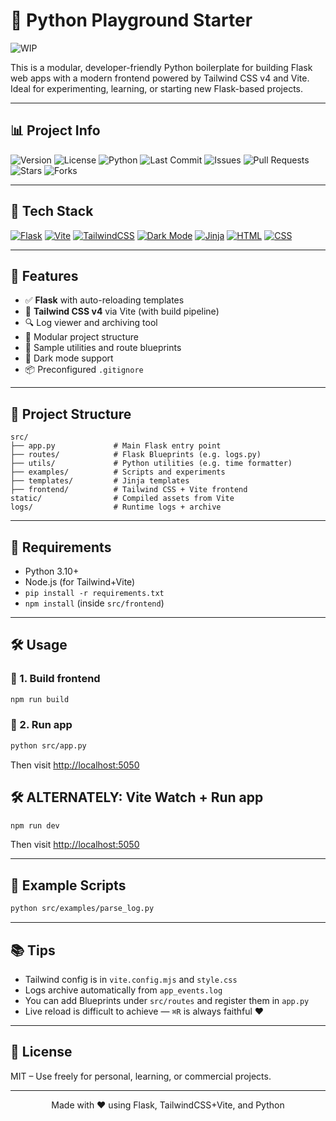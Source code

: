 # 🐍 Python Playground Starter
![WIP](https://img.shields.io/badge/🚧-work%20in%20progress-orange)

This is a modular, developer-friendly Python boilerplate for building Flask web apps with a modern frontend powered by Tailwind CSS v4 and Vite. Ideal for experimenting, learning, or starting new Flask-based projects.

---

## 📊 Project Info

![Version](https://img.shields.io/github/v/release/vaughn-taylor/python-playground?label=release)
![License](https://img.shields.io/github/license/vaughn-taylor/python-playground?color=blue)
![Python](https://img.shields.io/badge/python-3.10%2B-blue)
![Last Commit](https://img.shields.io/github/last-commit/vaughn-taylor/python-playground)
![Issues](https://img.shields.io/github/issues/vaughn-taylor/python-playground)
![Pull Requests](https://img.shields.io/github/issues-pr/vaughn-taylor/python-playground)
![Stars](https://img.shields.io/github/stars/vaughn-taylor/python-playground?style=social)
![Forks](https://img.shields.io/github/forks/vaughn-taylor/python-playground?style=social)

---

## 🧪 Tech Stack

[![Flask](https://img.shields.io/badge/flask-2.x-lightgrey?logo=flask)](https://flask.palletsprojects.com/)
[![Vite](https://img.shields.io/badge/vite-5.x-646CFF?logo=vite&logoColor=white)](https://vitejs.dev/)
[![TailwindCSS](https://img.shields.io/badge/tailwindcss-4.x-38B2AC?logo=tailwindcss&logoColor=white)](https://tailwindcss.com/)
[![Dark Mode](https://img.shields.io/badge/dark--mode-supported-000000?logo=halfmoon&logoColor=white)](https://tailwindcss.com/docs/dark-mode)
[![Jinja](https://img.shields.io/badge/jinja-3.x-B41717?logo=jinja&logoColor=white)](https://jinja.palletsprojects.com/)
[![HTML](https://img.shields.io/badge/html-5-orange?logo=html5)](https://developer.mozilla.org/en-US/docs/Web/HTML)
[![CSS](https://img.shields.io/badge/css-3-264de4?logo=css3&logoColor=white)](https://developer.mozilla.org/en-US/docs/Web/CSS)

---

## 🚀 Features

- ✅ **Flask** with auto-reloading templates
- 🎨 **Tailwind CSS v4** via Vite (with build pipeline)
- 🔍 Log viewer and archiving tool
- 🧩 Modular project structure
- 🧪 Sample utilities and route blueprints
- 🌈 Dark mode support
- 📦 Preconfigured `.gitignore`

---

## 📁 Project Structure

```
src/
├── app.py             # Main Flask entry point
├── routes/            # Flask Blueprints (e.g. logs.py)
├── utils/             # Python utilities (e.g. time formatter)
├── examples/          # Scripts and experiments
├── templates/         # Jinja templates
├── frontend/          # Tailwind CSS + Vite frontend
static/                # Compiled assets from Vite
logs/                  # Runtime logs + archive
```

---

## 🧰 Requirements

- Python 3.10+
- Node.js (for Tailwind+Vite)
- `pip install -r requirements.txt`
- `npm install` (inside `src/frontend`)

---

## 🛠 Usage

### 🔧 1. Build frontend
```bash
npm run build
```

### 🧪 2. Run app
```bash
python src/app.py
```

Then visit [http://localhost:5050](http://localhost:5050)

## 🛠 ALTERNATELY: Vite Watch + Run app

```bash
npm run dev
```

Then visit [http://localhost:5050](http://localhost:5050)


---

## 🧪 Example Scripts

```bash
python src/examples/parse_log.py
```

---

## 📚 Tips

- Tailwind config is in `vite.config.mjs` and `style.css`
- Logs archive automatically from `app_events.log`
- You can add Blueprints under `src/routes` and register them in `app.py`
- Live reload is difficult to achieve — `⌘R` is always faithful ❤️

---

## 📎 License

MIT – Use freely for personal, learning, or commercial projects.

---

<p align="center">
  Made with ❤️ using Flask, TailwindCSS+Vite, and Python
</p>

